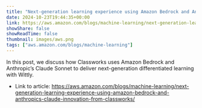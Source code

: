 ```yaml
---
title: "Next-generation learning experience using Amazon Bedrock and Anthropic’s Claude: Innovation from Classworks"
date: 2024-10-23T19:44:35+00:00
link: https://aws.amazon.com/blogs/machine-learning/next-generation-learning-experience-using-amazon-bedrock-and-anthropics-claude-innovation-from-classworks/
showShare: false
showReadTime: false
thumbnail: images/aws.png
tags: ["aws.amazon.com/blogs/machine-learning"]
---
```

In this post, we discuss how Classworks uses Amazon Bedrock and Anthropic’s Claude Sonnet to deliver next-generation differentiated learning with Wittly.

- Link to article: https://aws.amazon.com/blogs/machine-learning/next-generation-learning-experience-using-amazon-bedrock-and-anthropics-claude-innovation-from-classworks/